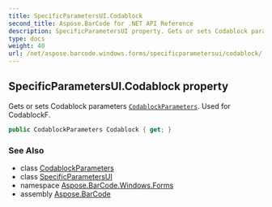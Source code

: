 ```yaml
---
title: SpecificParametersUI.Codablock
second_title: Aspose.BarCode for .NET API Reference
description: SpecificParametersUI property. Gets or sets Codablock parameters CodablockParameters. Used for CodablockF
type: docs
weight: 40
url: /net/aspose.barcode.windows.forms/specificparametersui/codablock/
---
```

## SpecificParametersUI.Codablock property

Gets or sets Codablock parameters [`CodablockParameters`](../../../aspose.barcode.generation/codablockparameters/). Used for CodablockF.

```csharp
public CodablockParameters Codablock { get; }
```

### See Also

* class [CodablockParameters](../../../aspose.barcode.generation/codablockparameters/)
* class [SpecificParametersUI](../)
* namespace [Aspose.BarCode.Windows.Forms](../../../aspose.barcode.windows.forms/)
* assembly [Aspose.BarCode](../../../)


